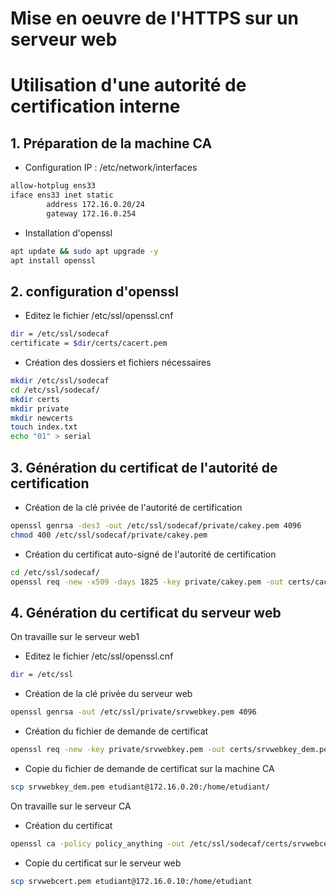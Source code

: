 # Mise en oeuvre de l'HTTPS sur un serveur web
# Utilisation d'une autorité de certification interne

## 1. Préparation de la machine CA
- Configuration IP : /etc/network/interfaces
```bash
allow-hotplug ens33
iface ens33 inet static
        address 172.16.0.20/24
        gateway 172.16.0.254
```
- Installation d'openssl
```bash
apt update && sudo apt upgrade -y
apt install openssl
```
## 2. configuration d'openssl
- Editez le fichier /etc/ssl/openssl.cnf
```bash
dir = /etc/ssl/sodecaf
certificate = $dir/certs/cacert.pem
```
- Création des dossiers et fichiers nécessaires
```bash
mkdir /etc/ssl/sodecaf
cd /etc/ssl/sodecaf/
mkdir certs
mkdir private
mkdir newcerts
touch index.txt
echo "01" > serial
```
## 3. Génération du certificat de l'autorité de certification
- Création de la clé privée de l'autorité de certification
```bash
openssl genrsa -des3 -out /etc/ssl/sodecaf/private/cakey.pem 4096
chmod 400 /etc/ssl/sodecaf/private/cakey.pem
```
- Création du certificat auto-signé de l'autorité de certification
```bash
cd /etc/ssl/sodecaf/
openssl req -new -x509 -days 1825 -key private/cakey.pem -out certs/cacert.pem
```
## 4. Génération du certificat du serveur web
On travaille sur le serveur web1
- Editez le fichier /etc/ssl/openssl.cnf
```bash
dir = /etc/ssl
```
- Création de la clé privée du serveur web
```bash
openssl genrsa -out /etc/ssl/private/srvwebkey.pem 4096
```
- Création du fichier de demande de certificat
```bash
openssl req -new -key private/srvwebkey.pem -out certs/srvwebkey_dem.pem
```
- Copie du fichier de demande de certificat sur la machine CA
```bash
scp srvwebkey_dem.pem etudiant@172.16.0.20:/home/etudiant/
```
On travaille sur le serveur CA
- Création du certificat
```bash
openssl ca -policy policy_anything -out /etc/ssl/sodecaf/certs/srvwebcert.pem -infiles /home/etudiant/srvwebkey_dem.pem 
```
- Copie du certificat sur le serveur web
```bash
scp srvwebcert.pem etudiant@172.16.0.10:/home/etudiant
```

